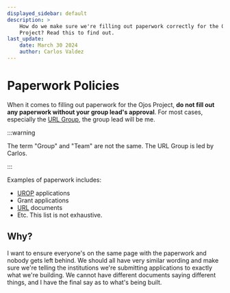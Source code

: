 ```yaml
---
displayed_sidebar: default
description: >
    How do we make sure we're filling out paperwork correctly for the Ojos
    Project? Read this to find out.
last_update:
    date: March 30 2024
    author: Carlos Valdez
---
```

# Paperwork Policies

When it comes to filling out paperwork for the Ojos Project, **do not fill out
any paperwork without your group lead's approval**. For most cases, especially
the [URL Group](/url/), the group lead will be me.

:::warning

The term "Group" and "Team" are not the same. The URL Group is led by Carlos.

:::

Examples of paperwork includes:

- [UROP](https://urop.uci.edu/) applications
- Grant applications
- [URL](https://markbaldw.in/url/) documents
- Etc. This list is not exhaustive.

## Why?

I want to ensure everyone's on the same page with the paperwork and nobody
gets left behind. We should all have very similar wording and make sure we're
telling the institutions we're submitting applications to exactly what we're
building. We cannot have different documents saying different things, and I
have the final say as to what's being built.
